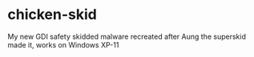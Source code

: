 # chicken-skid
My new GDI safety skidded malware recreated after Aung the superskid made it, works on Windows XP-11
